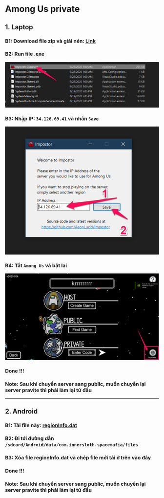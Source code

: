 # Among Us private

## 1. Laptop

### B1: Download file zip và giải nén: [Link](https://github.com/AeonLucid/Impostor/releases/download/v1.0.0/Impostor-Client-win-x64.zip)

### B2: Run file .exe
![run file exe](./image/1.png)

### B3: Nhập IP: ``34.126.69.41`` và nhấn `Save`

![enter ip](./image/2.png)

### B4: Tắt `Among Us` và bật lại

![restart](./image/3.png)

### Done !!!

### Note: Sau khi chuyển server sang public, muốn chuyển lại server pravite thì phải làm lại từ đầu

---

## 2. Android

### B1: Tải file này: [regionInfo.dat]()

### B2: Đi tới đường dẫn ``/sdcard/Android/data/com.innersloth.spacemafia/files``

### B3: Xóa file regionInfo.dat và chép file mới tải ở trên vào đây

### Done !!!

### Note: Sau khi chuyển server sang public, muốn chuyển lại server pravite thì phải làm lại từ đầu
